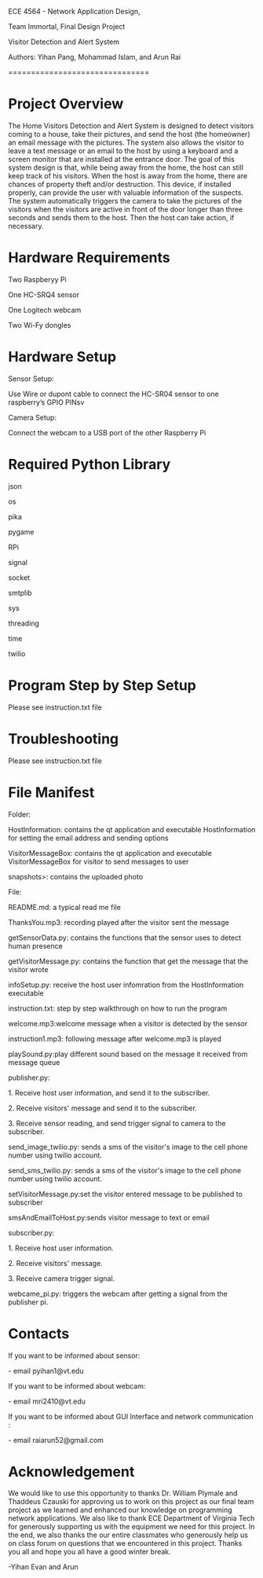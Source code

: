 <p>ECE 4564 - Network Application Design,</p>
<p>Team Immortal, Final Design Project</p>
<p>Visitor Detection and Alert System</p>
<p>Authors: Yihan Pang, Mohammad Islam, and Arun Rai </p>
===============================

Project Overview
========================
The Home Visitors Detection and Alert System is designed to detect visitors coming to a house, take their pictures, and send the host (the homeowner) an email message with the pictures. The system also allows the visitor to leave a text message or an email to the host by using a keyboard and a screen monitor that are installed at the entrance door. The goal of this system design is that, while being away from the home, the host can still keep track of his visitors.  When the host is away from the home, there are chances of property theft and/or destruction. This device, if installed properly, can provide the user with valuable information of the suspects. The system automatically triggers the camera to take the pictures of the visitors when the visitors are active in front of the door longer than three seconds and sends them to the host. Then the host can take action, if necessary.

Hardware Requirements
========================
<p>Two Raspberyy Pi</p>
<p>One HC-SRQ4 sensor</p>
<p>One Logitech webcam</p>
<p>Two Wi-Fy dongles</p>

Hardware Setup
========================
<p>Sensor Setup:</p>
<p>Use Wire or dupont cable to connect the HC-SR04 sensor to one raspberry’s GPIO PINsv

<p>Camera Setup:</p>
<p>Connect the webcam to a USB port of the other Raspberry Pi</p>

Required Python Library
========================
<p>json</p>
<p>os</p>
<p>pika</p>
<p>pygame</p>
<p>RPi</p>
<p>signal</p>
<p>socket</p>
<p>smtplib</p>
<p>sys</p>
<p>threading</p>
<p>time</p>
<p>twilio</p>

Program Step by Step Setup
========================
Please see instruction.txt file

Troubleshooting
========================
Please see instruction.txt file

File Manifest
========================
<p>Folder:</p>
  <p>HostInformation: contains the qt application and executable HostInformation for setting the email address and sending options</p> 
  <p>VisitorMessageBox: contains the qt application and executable VisitorMessageBox for visitor to send messages to user</p>
  <p>snapshots>: contains the uploaded photo </p>
<p> File:</p>
<p>README.md: a typical read me file</p>
<p>ThanksYou.mp3: recording played after the visitor sent the message </p>
<p>getSensorData.py: contains the functions that the sensor uses to detect human presence </p>
<p>getVisitorMessage.py: contains the function that get the message that the visitor wrote </p>
<p>infoSetup.py: receive the host user infomration from the HostInformation executable</p>
<p>instruction.txt: step by step walkthrough on how to run the program</p>
<p>welcome.mp3:welcome message when a visitor is detected by the sensor</p>
<p>instruction1.mp3: following message after welcome.mp3 is played</p>
<p>playSound.py:play different sound based on the message it received from message queue</p>
<p>publisher.py: </p>
<p>1. Receive host user information, and send it to the subscriber.</p>
<p>2. Receive visitors' message and send it to the subscriber.</p>
<p>3. Receive sensor reading, and send trigger signal to camera to the subscriber.</p>
<p>send_image_twilio.py: sends a sms of the visitor's image to the cell phone number using twilio account. </p>
<p>send_sms_twilio.py: sends a sms of the visitor's image to the cell phone number using twilio account. </p>
<p>setVisitorMessage.py:set the visitor entered message to be published to subscriber</p>
<p>smsAndEmailToHost.py:sends visitor message to text or email</p>
<p>subscriber.py:</p>
<p>1. Receive host user information.</p>
<p>2. Receive visitors' message.</p>
<p>3. Receive camera trigger signal.</p>
<p>webcame_pi.py: triggers the webcam after getting a signal from the publisher pi.</p>


Contacts
========================
<p>If you want to be informed about sensor:</p>
    <p> - email pyihan1@vt.edu</p>
<p>If you want to be informed about webcam:</p>
     <p>- email mri2410@vt.edu</p>
<p>If you want to be informed about GUI Interface and network communication :</p>
<p> - email raiarun52@gmail.com</p>

Acknowledgement
========================
We would like to use this opportunity to thanks Dr. William Plymale and Thaddeus Czauski for approving us to work on this project as our final team project as we learned and enhanced our knowledge on programming network applications. We also like to thank ECE Department of Virginia Tech for generously supporting us with the equipment we need for this project.  In the end, we also thanks the our entire classmates who generously help us on class forum on questions that we encountered in this project. Thanks you all and hope you all have a good winter break. 
<p>-Yihan Evan and Arun</p> 

